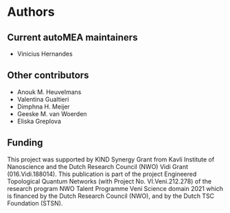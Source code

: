 # Authors

## Current autoMEA maintainers

- Vinicius Hernandes

## Other contributors

- Anouk M. Heuvelmans
- Valentina Gualtieri
- Dimphna H. Meijer
- Geeske M. van Woerden
- Eliska Greplova

## Funding

This project was supported by KIND Synergy Grant from Kavli Institute of Nanoscience and the Dutch Research Council (NWO) Vidi Grant (016.Vidi.188014). This publication is part of the project Engineered Topological Quantum Networks (with Project No. VI.Veni.212.278) of the research
program NWO Talent Programme Veni Science domain 2021 which is financed by the Dutch Research Council (NWO), and by the Dutch TSC Foundation (STSN).
